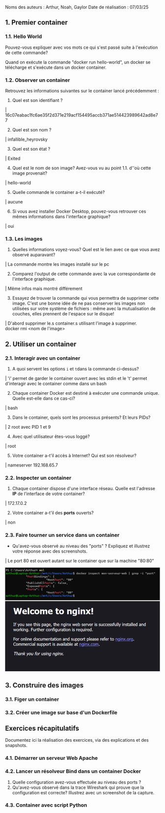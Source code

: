 Noms des auteurs :  Arthur, Noah, Gaylor
Date de réalisation : 07/03/25


## 1. Premier container

### 1.1. Hello World 

Pouvez-vous expliquer avec vos mots ce qui s'est passé suite à l'exécution de cette commande? 

Quand on exécute la commande "docker run hello-world", un docker se télécharge et s'exécute dans un docker container.

### 1.2.  Observer un container


Retrouvez les informations suivantes sur le container lancé précédemment : 
1. Quel est son identifiant ? 

| 16c07eabac1fc6ae35f2d371e219acf154495accb371ae514423989642ad8e77

2. Quel est son nom ? 

| infallible_heyrovsky

3. Quel est son état ? 

| Exited

4. Quel est le nom de son image?  Avez-vous vu au point 1.1. d''où cette image provenait?  

| hello-world

5. Quelle commande le container a-t-il exécuté? 

| aucune

6. Si vous avez installer Docker Desktop, pouvez-vous retrouver ces mêmes informations dans l'interface graphique? 

| oui

### 1.3. Les images 

1. Quelles informations voyez-vous?  Quel est le lien avec ce que vous avez observé auparavant? 

| La commande montre les images installé sur le pc

2. Comparez l'output de cette commande avec la vue correspondante de l'interface graphique.  

| Même infos mais montré différement 

3. Essayez de trouver la commande qui vous permettra de supprimer cette image.  C'est une bonne idée de ne pas conserver les images non utilisées sur votre système de fichiers : même avec la mutualisation de couches, elles prennent de l'espace sur le disque! 

| D'abord supprimer le.s container.s utilisant l'image à supprimer.  
docker rmi <nom de l'image>

## 2. Utiliser un container

### 2.1. Interagir avec un container

1. A quoi servent les options ```i``` et ```t```dans la commande ci-dessus? 

| 'i' permet de garder le container ouvert avec les stdin et le 't' permet d'interagir avec le container comme dans un bash 

2. Chaque container Docker est destiné à exécuter une commande unique.  Quelle est-elle dans ce cas-ci? 

| bash

3. Dans le container, quels sont les processus présents?  Et leurs PIDs? 

| 2 root avec PID 1 et 9

4. Avec quel utilisateur êtes-vous loggé? 

| root

5. Votre container a-t'il accès à Internet?  Qui est son résolveur?  

| nameserver 192.168.65.7

### 2.2. Inspecter un container


1. Chaque container dispose d'une interface réseau.  Quelle est l'adresse **IP** de l'interface de votre container? 

| 172.17.0.2

2.  Votre container a-t'il des **ports** ouverts?  

| non

### 2.3. Faire tourner un service dans un container


- Qu'avez-vous observé au niveau des "ports" ?  Expliquez et illustrez votre réponse avec des screenshots. 

| Le port 80 est ouvert autant sur le container que sur la machine "80:80"

![alt text](img/image1.png)
![alt text](img/image2.png)


## 3. Construire des images

### 3.1. Figer un container 


### 3.2. Créer une image sur base d'un Dockerfile


## Exercices récapitulatifs

Documentez ici la réalisation des exercices, via des explications et des snapshots. 
### 4.1. Démarrer un serveur Web Apache


### 4.2. Lancer un résolveur Bind dans un container Docker

1. Quelle configuration avez-vous effectuée au niveau des ports ? 
2. Qu'avez-vous observé dans la trace Wireshark qui prouve que la configuration est correcte?  Illustrez avec un screenshot de la capture. 

### 4.3. Container avec script Python
